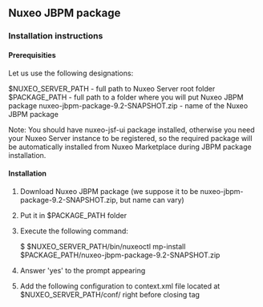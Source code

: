 ## Nuxeo JBPM package

### Installation instructions

#### Prerequisities

Let us use the following designations:

$NUXEO_SERVER_PATH - full path to Nuxeo Server root folder
$PACKAGE_PATH - full path to a folder where you will put Nuxeo JBPM package
nuxeo-jbpm-package-9.2-SNAPSHOT.zip - name of the Nuxeo JBPM package

Note:
You should have nuxeo-jsf-ui package installed, otherwise you need your Nuxeo Server instance to be registered, so the required package will be automatically installed from Nuxeo Marketplace during JBPM package installation.

#### Installation

1) Download Nuxeo JBPM package (we suppose it to be nuxeo-jbpm-package-9.2-SNAPSHOT.zip, but name can vary)

2) Put it in $PACKAGE_PATH folder

3) Execute the following command:

    $ $NUXEO_SERVER_PATH/bin/nuxeoctl mp-install $PACKAGE_PATH/nuxeo-jbpm-package-9.2-SNAPSHOT.zip
    
4) Answer 'yes' to the prompt appearing

5) Add the following configuration to context.xml file located at $NUXEO_SERVER_PATH/conf/ right before closing </Context> tag

    <Resource name="jdbc/nxjbpm" auth="Container" type="javax.sql.DataSource"
              maxActive="100" maxIdle="30" maxWait="10000"
              driverClassName="org.apache.derby.jdbc.EmbeddedDriver"
              url="jdbc:derby:nxjbpm;create=true"/>


